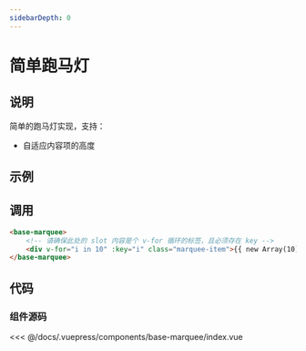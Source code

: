```yaml
---
sidebarDepth: 0
---
```


# 简单跑马灯

## 说明

简单的跑马灯实现，支持：

- 自适应内容项的高度

## 示例

<base-marquee-example></base-marquee-example>

## 调用

```html
<base-marquee>
    <!-- 请确保此处的 slot 内容是个 v-for 循环的标签，且必须存在 key -->
    <div v-for="i in 10" :key="i" class="marquee-item">{{ new Array(10).fill(i).join(' ') }}</div>
</base-marquee>
```

## 代码

### 组件源码

<<< @/docs/.vuepress/components/base-marquee/index.vue